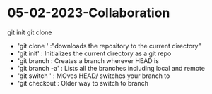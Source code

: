 # 05-02-2023-Collaboration
git init
git clone

- 'git clone <URL>' :"downloads the repository to the current directory"
- 'git init' : Initializes the current directory as a git repo
- 'git branch <NAME> : Creates a branch wherever HEAD is
- 'git branch -a' : Lists all the branches including local and remote
- 'git switch <NAME>' : MOves HEAD/ switches your branch to <NAME>
- 'git checkout <NAME> : Older way to switch to <NAME> branch
